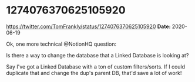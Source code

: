 # 1274076370625105920
https://twitter.com/TomFrankly/status/1274076370625105920
**Date:** 2020-06-19

Ok, one more technical @NotionHQ question:

Is there a way to change the database that a Linked Database is looking at?

Say I've got a Linked Database with a ton of custom filters/sorts. If I could duplicate that and change the dup's parent DB, that'd save a lot of work!
